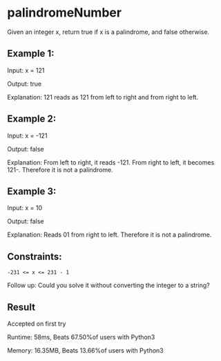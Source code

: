# palindromeNumber

Given an integer x, return true if x is a palindrome, and false otherwise.


## Example 1:

Input: x = 121

Output: true

Explanation: 121 reads as 121 from left to right and from right to left.

## Example 2:

Input: x = -121

Output: false

Explanation: From left to right, it reads -121. From right to left, it becomes 121-. Therefore it is not a palindrome.

## Example 3:

Input: x = 10

Output: false

Explanation: Reads 01 from right to left. Therefore it is not a palindrome.

 
## Constraints:

    -231 <= x <= 231 - 1

 
Follow up: Could you solve it without converting the integer to a string?


## Result

Accepted on first try

Runtime: 58ms, Beats 67.50%of users with Python3

Memory: 16.35MB, Beats 13.66%of users with Python3
